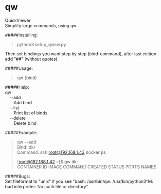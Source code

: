 # qw
QuickViewer  
Simplify large commands, using qw 

#####Installing:  
>python3 setup_qview.py  

Then set bindings you want step by step (bind-command), after last edition add "##" (without quotes)  

#####Usage:  
> qw {bind}  
  
#####Help:  
qw  
&emsp;--add  
&emsp;&emsp;Add bind  
&emsp;--list  
&emsp;&emsp;Print list of binds  
&emsp;--delete  
&emsp;&emsp;Delete bind  
  
#####Example:  
> qw --add  
> Bind: dkr  
> Command: ssh root@192.168.1.43 docker ps  
  
> [root@192.168.1.42 ~]$ qw dkr  
> CONTAINER ID        IMAGE                                                                    COMMAND                  CREATED             STATUS              PORTS               NAMES  
  
  
#####Bugs:  
Set fileformat to "unix" if you see "bash: /usr/bin/qw: /usr/bin/python3^M: bad interpreter: No such file or directory"
